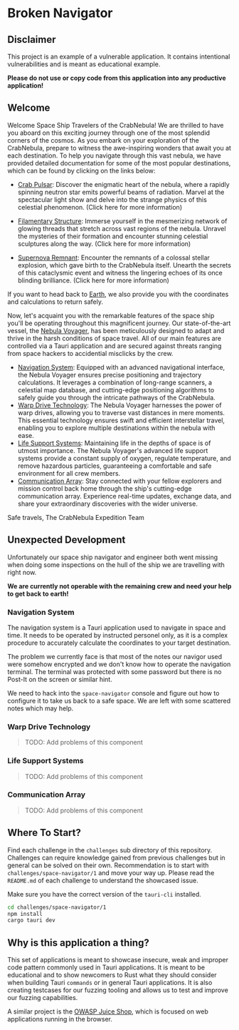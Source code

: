# Broken Navigator

## Disclaimer

This project is an example of a vulnerable application. It contains intentional
vulnerabilities and is meant as educational example.

**Please do not use or copy code from this application into any productive application!**

## Welcome

Welcome Space Ship Travelers of the CrabNebula!
We are thrilled to have you aboard on this exciting journey through one of the most splendid corners of the cosmos.
As you embark on your exploration of the CrabNebula, prepare to witness the awe-inspiring wonders that await you at each destination.
To help you navigate through this vast nebula, we have provided detailed documentation for some of the most popular destinations,
which can be found by clicking on the links below:

- [Crab Pulsar](): Discover the enigmatic heart of the nebula, where a rapidly spinning neutron star emits powerful beams of radiation.
  Marvel at the spectacular light show and delve into the strange physics of this celestial phenomenon. (Click here for more information)

- [Filamentary Structure](): Immerse yourself in the mesmerizing network of glowing threads that stretch across vast regions of the nebula.
  Unravel the mysteries of their formation and encounter stunning celestial sculptures along the way. (Click here for more information)

- [Supernova Remnant](): Encounter the remnants of a colossal stellar explosion, which gave birth to the CrabNebula itself.
  Unearth the secrets of this cataclysmic event and witness the lingering echoes of its once blinding brilliance. (Click here for more information)

If you want to head back to [Earth](), we also provide you with the coordinates and calculations to return safely.

Now, let's acquaint you with the remarkable features of the space ship you'll be operating throughout this magnificent journey.
Our state-of-the-art vessel, the [Nebula Voyager](), has been meticulously designed to adapt and thrive in the harsh conditions of space travel.
All of our main features are controlled via a Tauri application and are secured against threats ranging from space hackers to accidential
misclicks by the crew.

- [Navigation System](): Equipped with an advanced navigational interface, the Nebula Voyager ensures precise positioning and trajectory calculations.
  It leverages a combination of long-range scanners, a celestial map database, and cutting-edge positioning algorithms to safely guide you through the intricate pathways of the CrabNebula.
- [Warp Drive Technology](): The Nebula Voyager harnesses the power of warp drives, allowing you to traverse vast distances in mere moments.
  This essential technology ensures swift and efficient interstellar travel, enabling you to explore multiple destinations within the nebula with ease.
- [Life Support Systems](): Maintaining life in the depths of space is of utmost importance. The Nebula Voyager's advanced life support systems provide a
  constant supply of oxygen, regulate temperature, and remove hazardous particles, guaranteeing a comfortable and safe environment for all crew members.
- [Communication Array](): Stay connected with your fellow explorers and mission control back home through the ship's cutting-edge communication array.
  Experience real-time updates, exchange data, and share your extraordinary discoveries with the wider universe.

Safe travels, The CrabNebula Expedition Team

## Unexpected Development

Unfortunately our space ship navigator and engineer both went missing when doing some inspections on the
hull of the ship we are travelling with right now.

**We are currently not operable with the remaining crew and need your help to get back to earth!**

### Navigation System

The navigation system is a Tauri application used to navigate in space and time.
It needs to be operated by instructed personel only, as it is a complex procedure to accurately calculate the
coordinates to your target destination.

The problem we currently face is that most of the notes our navigor used were somehow encrypted
and we don't know how to operate the navigation terminal. The terminal was protected with some password
but there is no Post-It on the screen or similar hint.

We need to hack into the `space-navigator` console and figure out how to configure it to take us
back to a safe space.
We are left with some scattered notes which may help.

### Warp Drive Technology

> TODO: Add problems of this component

### Life Support Systems

> TODO: Add problems of this component

### Communication Array

> TODO: Add problems of this component

## Where To Start?

Find each challenge in the `challenges` sub directory of this repository. Challenges can require
knowledge gained from previous challenges but in general can be solved on their own.
Recommendation is to start with `challenges/space-navigator/1` and move your way up.
Please read the `README.md` of each challenge to understand the showcased issue.

Make sure you have the correct version of the `tauri-cli` installed.

```sh
cd challenges/space-navigator/1
npm install
cargo tauri dev
```

## Why is this application a thing?

This set of applications is meant to showcase insecure, weak and improper code pattern commonly used in Tauri applications.
It is meant to be educational and to show newcomers to Rust what they should consider when building
Tauri `commands` or in general Tauri applications. It is also creating testcases for our fuzzing tooling and allows us to
test and improve our fuzzing capabilities.

A similar project is the [OWASP Juice Shop](https://owasp.org/www-project-juice-shop/), which is focused on web applications running
in the browser.
